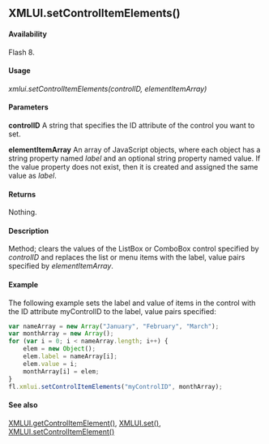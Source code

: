 ## XMLUI.setControlItemElements()

#### Availability

Flash 8.

#### Usage

*xmlui.setControlItemElements(controlID, elementItemArray)*

#### Parameters

**controlID** A string that specifies the ID attribute of the control you want to set.

**elementItemArray** An array of JavaScript objects, where each object has a string property named *label* and an optional string property named value. If the value property does not exist, then it is created and assigned the same value as *label*.

#### Returns

Nothing.

#### Description

Method; clears the values of the ListBox or ComboBox control specified by *controlID* and replaces the list or menu items with the label, value pairs specified by *elementItemArray*.

#### Example

The following example sets the label and value of items in the control with the ID attribute myControlID to the label, value pairs specified:

```javascript
var nameArray = new Array("January", "February", "March");
var monthArray = new Array();
for (var i = 0; i < nameArray.length; i++) {
    elem = new Object();
    elem.label = nameArray[i];
    elem.value = i;
    monthArray[i] = elem;
}
fl.xmlui.setControlItemElements("myControlID", monthArray);
```

#### See also

[XMLUI.getControlItemElement()](../XMLUI_object/XMLUI3.md), [XMLUI.set()](../XMLUI_object/XMLUI6.md), [XMLUI.setControlItemElement()](../XMLUI_object/XMLUI7.md)
